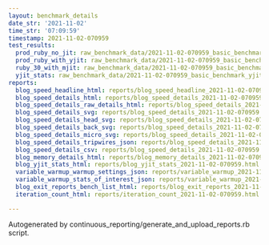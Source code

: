```yaml
---
layout: benchmark_details
date_str: '2021-11-02'
time_str: '07:09:59'
timestamp: 2021-11-02-070959
test_results:
  prod_ruby_no_jit: raw_benchmark_data/2021-11-02-070959_basic_benchmark_prod_ruby_no_jit.json
  prod_ruby_with_yjit: raw_benchmark_data/2021-11-02-070959_basic_benchmark_prod_ruby_with_yjit.json
  ruby_30_with_mjit: raw_benchmark_data/2021-11-02-070959_basic_benchmark_ruby_30_with_mjit.json
  yjit_stats: raw_benchmark_data/2021-11-02-070959_basic_benchmark_yjit_stats.json
reports:
  blog_speed_headline_html: reports/blog_speed_headline_2021-11-02-070959.html
  blog_speed_details_html: reports/blog_speed_details_2021-11-02-070959.html
  blog_speed_details_raw_details_html: reports/blog_speed_details_2021-11-02-070959.raw_details.html
  blog_speed_details_svg: reports/blog_speed_details_2021-11-02-070959.svg
  blog_speed_details_head_svg: reports/blog_speed_details_2021-11-02-070959.head.svg
  blog_speed_details_back_svg: reports/blog_speed_details_2021-11-02-070959.back.svg
  blog_speed_details_micro_svg: reports/blog_speed_details_2021-11-02-070959.micro.svg
  blog_speed_details_tripwires_json: reports/blog_speed_details_2021-11-02-070959.tripwires.json
  blog_speed_details_csv: reports/blog_speed_details_2021-11-02-070959.csv
  blog_memory_details_html: reports/blog_memory_details_2021-11-02-070959.html
  blog_yjit_stats_html: reports/blog_yjit_stats_2021-11-02-070959.html
  variable_warmup_warmup_settings_json: reports/variable_warmup_2021-11-02-070959.warmup_settings.json
  variable_warmup_stats_of_interest_json: reports/variable_warmup_2021-11-02-070959.stats_of_interest.json
  blog_exit_reports_bench_list_html: reports/blog_exit_reports_2021-11-02-070959.bench_list.html
  iteration_count_html: reports/iteration_count_2021-11-02-070959.html

---
```

Autogenerated by continuous_reporting/generate_and_upload_reports.rb script.
